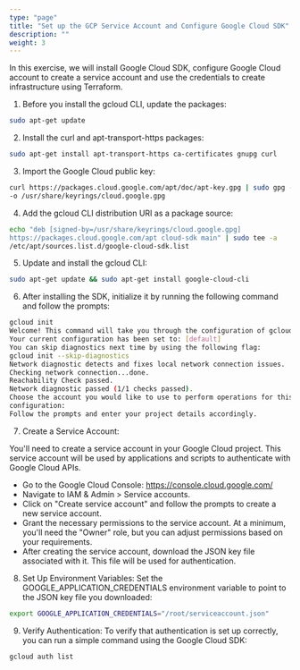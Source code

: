 ```yaml
---
type: "page"
title: "Set up the GCP Service Account and Configure Google Cloud SDK"
description: ""
weight: 3
---
```


In this exercise, we will install Google Cloud SDK, configure Google Cloud account to create a service account and use the credentials to create infrastructure using Terraform.

1. Before you install the gcloud CLI, update the packages:

```bash
sudo apt-get update
```

2. Install the curl and apt-transport-https packages:

```bash
sudo apt-get install apt-transport-https ca-certificates gnupg curl
```

3. Import the Google Cloud public key:

```bash
curl https://packages.cloud.google.com/apt/doc/apt-key.gpg | sudo gpg --dearmor
-o /usr/share/keyrings/cloud.google.gpg
```

4. Add the gcloud CLI distribution URI as a package source:

```bash
echo "deb [signed-by=/usr/share/keyrings/cloud.google.gpg]
https://packages.cloud.google.com/apt cloud-sdk main" | sudo tee -a
/etc/apt/sources.list.d/google-cloud-sdk.list
```

5. Update and install the gcloud CLI:

```bash
sudo apt-get update && sudo apt-get install google-cloud-cli
```

6. After installing the SDK, initialize it by running the following command and follow the prompts:

```bash
gcloud init
Welcome! This command will take you through the configuration of gcloud.
Your current configuration has been set to: [default]
You can skip diagnostics next time by using the following flag:
gcloud init --skip-diagnostics
Network diagnostic detects and fixes local network connection issues.
Checking network connection...done.
Reachability Check passed.
Network diagnostic passed (1/1 checks passed).
Choose the account you would like to use to perform operations for this
configuration:
Follow the prompts and enter your project details accordingly.
```

7. Create a Service Account:

You'll need to create a service account in your Google Cloud project. This service account will be used by
applications and scripts to authenticate with Google Cloud APIs.

- Go to the Google Cloud Console: <https://console.cloud.google.com/>
- Navigate to IAM & Admin > Service accounts.
- Click on "Create service account" and follow the prompts to create a new service account.
- Grant the necessary permissions to the service account. At a minimum, you'll need the "Owner" role, but you can adjust permissions based on your requirements.
- After creating the service account, download the JSON key file associated with it. This file will be used for authentication.

8. Set Up Environment Variables:
Set the GOOGLE_APPLICATION_CREDENTIALS environment variable to point to the JSON key file you
downloaded:

```bash
export GOOGLE_APPLICATION_CREDENTIALS="/root/serviceaccount.json"
```

9. Verify Authentication: To verify that authentication is set up correctly, you can run a simple command using
the Google Cloud SDK:

```bash
gcloud auth list
```
